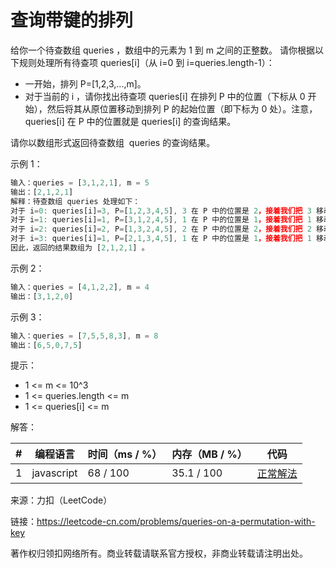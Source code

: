# 查询带键的排列

给你一个待查数组 queries ，数组中的元素为 1 到 m 之间的正整数。 请你根据以下规则处理所有待查项 queries[i]（从 i=0 到 i=queries.length-1）：

- 一开始，排列 P=[1,2,3,...,m]。
- 对于当前的 i ，请你找出待查项 queries[i] 在排列 P 中的位置（下标从 0 开始），然后将其从原位置移动到排列 P 的起始位置（即下标为 0 处）。注意， queries[i] 在 P 中的位置就是 queries[i] 的查询结果。

请你以数组形式返回待查数组  queries 的查询结果。

示例 1：

``` javascript
输入：queries = [3,1,2,1], m = 5
输出：[2,1,2,1]
解释：待查数组 queries 处理如下：
对于 i=0: queries[i]=3, P=[1,2,3,4,5], 3 在 P 中的位置是 2，接着我们把 3 移动到 P 的起始位置，得到 P=[3,1,2,4,5] 。
对于 i=1: queries[i]=1, P=[3,1,2,4,5], 1 在 P 中的位置是 1，接着我们把 1 移动到 P 的起始位置，得到 P=[1,3,2,4,5] 。 
对于 i=2: queries[i]=2, P=[1,3,2,4,5], 2 在 P 中的位置是 2，接着我们把 2 移动到 P 的起始位置，得到 P=[2,1,3,4,5] 。
对于 i=3: queries[i]=1, P=[2,1,3,4,5], 1 在 P 中的位置是 1，接着我们把 1 移动到 P 的起始位置，得到 P=[1,2,3,4,5] 。 
因此，返回的结果数组为 [2,1,2,1] 。  
```

示例 2：

``` javascript
输入：queries = [4,1,2,2], m = 4
输出：[3,1,2,0]
```

示例 3：

``` javascript
输入：queries = [7,5,5,8,3], m = 8
输出：[6,5,0,7,5]
```

提示：

- 1 <= m <= 10^3
- 1 <= queries.length <= m
- 1 <= queries[i] <= m

解答：

**#**|**编程语言**|**时间（ms / %）**|**内存（MB / %）**|**代码**
--|--|--|--|--
1|javascript|68 / 100|35.1 / 100|[正常解法](./javascript/ac_v1.js)

来源：力扣（LeetCode）

链接：https://leetcode-cn.com/problems/queries-on-a-permutation-with-key

著作权归领扣网络所有。商业转载请联系官方授权，非商业转载请注明出处。
